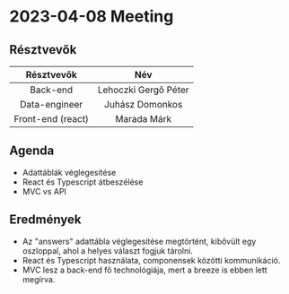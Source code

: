 2023-04-08 Meeting
==========================

Résztvevők
--------------------------

| Résztvevők | Név | 
| :---: | :---: |
| Back-end  | Lehoczki Gergő Péter |
| Data-engineer     | Juhász Domonkos      |
| Front-end (react)     | Marada Márk    |



Agenda
------------------
 - Adattáblák véglegesítése
 - React és Typescript átbeszélése 
 - MVC vs API

 
Eredmények
-----------------

 - Az "answers" adattábla véglegesítése megtörtént, kibővült egy oszloppal, ahol a helyes választ fogjuk tárolni. 
 - React és Typescript használata, componensek közötti kommunikáció.
 - MVC lesz a back-end fő technológiája, mert a breeze is ebben lett megírva.
